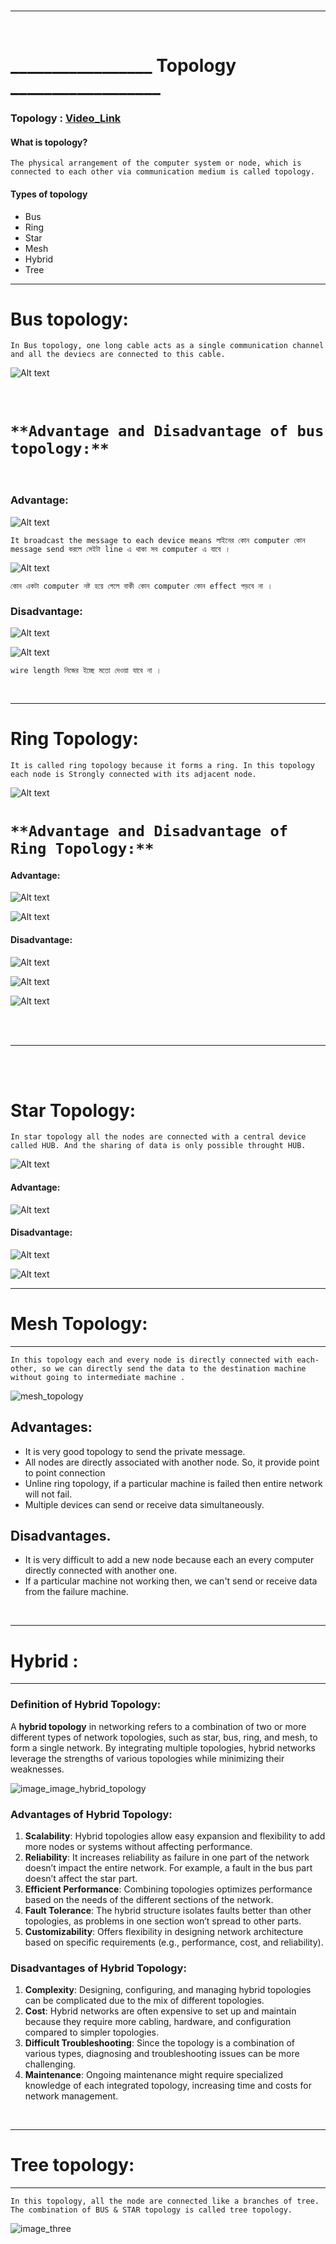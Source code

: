 <br>

---

<br>

# _________________  Topology  __________________

### Topology : [Video_Link](https://www.youtube.com/watch?v=gGTDFG2Q_UM&ab_channel=LearnCoding)


#### What is topology?

`The physical arrangement of the computer system or node, which is connected to each other via communication medium is called topology.`

#### Types of topology

- Bus
- Ring
- Star
- Mesh
- Hybrid
- Tree

---

# Bus topology:

`In Bus topology, one long cable acts as a single communication channel and all the deviecs are connected to this cable. `

![Alt text](image-6.png)

<br>

# `**Advantage and Disadvantage of bus topology:**`

<br>

### Advantage:

![Alt text](image-7.png)

`It broadcast the message to each device means লাইনের কোন computer কোন message send করলে সেইটা line এ থাকা সব computer এ যাবে ।`

![Alt text](image-8.png)

`কোন একটা computer নষ্ট হয়ে গেলে বাকী কোন computer কোন effect পড়বে না ।`

### Disadvantage:

![Alt text](image-9.png)
<br>

![Alt text](image-10.png)

`wire length নিজের ইচ্ছে মতো দেওয়া যাবে না । `

<br>

---

# Ring Topology:

`It is called ring topology because it forms a ring. In this topology each node is Strongly connected with its adjacent node.`

![Alt text](image-11.png)


# `**Advantage and Disadvantage of Ring Topology:**`

####  Advantage:

![Alt text](image-12.png)

![Alt text](image-13.png)

#### Disadvantage:

![Alt text](image-14.png)

![Alt text](image-15.png)

![Alt text](image-16.png)

<br> <br>

---

<br> <br>

# Star Topology:

`In star topology all the nodes are connected with a central device called HUB. And the sharing of data is only possible throught HUB.`

![Alt text](image-17.png)



#### Advantage:

![Alt text](image-18.png)


#### Disadvantage:

![Alt text](image-19.png)

![Alt text](image-20.png)


---

# Mesh Topology:

---

`In this topology each and every node is directly connected with each-other, so we can directly send the data to the destination machine without going to intermediate machine . `

![mesh_topology](image/img02.png)

## Advantages:

- It is very good topology to send the private message.
- All nodes are directly associated with another node. So, it provide point to point connection
- Unline ring topology, if a particular machine is failed then entire network will not fail.
- Multiple devices can send or receive data simultaneously.

## Disadvantages.

- It is very difficult to add a new node because each an every computer directly connected with another one.
- If a particular machine not working then, we can't send or receive data from the failure machine.


<br>

---

# Hybrid :

---

### Definition of Hybrid Topology:
A **hybrid topology** in networking refers to a combination of two or more different types of network topologies, such as star, bus, ring, and mesh, to form a single network. By integrating multiple topologies, hybrid networks leverage the strengths of various topologies while minimizing their weaknesses.


![image_image_hybrid_topology](image/img05.jpg)


### Advantages of Hybrid Topology:
1. **Scalability**: Hybrid topologies allow easy expansion and flexibility to add more nodes or systems without affecting performance.
2. **Reliability**: It increases reliability as failure in one part of the network doesn’t impact the entire network. For example, a fault in the bus part doesn’t affect the star part.
3. **Efficient Performance**: Combining topologies optimizes performance based on the needs of the different sections of the network.
4. **Fault Tolerance**: The hybrid structure isolates faults better than other topologies, as problems in one section won’t spread to other parts.
5. **Customizability**: Offers flexibility in designing network architecture based on specific requirements (e.g., performance, cost, and reliability).

### Disadvantages of Hybrid Topology:
1. **Complexity**: Designing, configuring, and managing hybrid topologies can be complicated due to the mix of different topologies.
2. **Cost**: Hybrid networks are often expensive to set up and maintain because they require more cabling, hardware, and configuration compared to simpler topologies.
3. **Difficult Troubleshooting**: Since the topology is a combination of various types, diagnosing and troubleshooting issues can be more challenging.
4. **Maintenance**: Ongoing maintenance might require specialized knowledge of each integrated topology, increasing time and costs for network management.

<br>

---

# Tree topology:

---

`In this topology, all the node are connected like a branches of tree. The combination of BUS & STAR topology is called tree topology.`

![image_three](image/img03.png)



<br>


